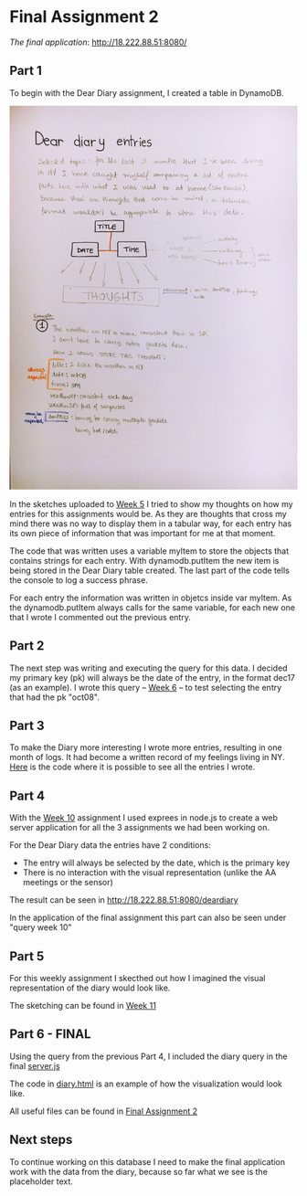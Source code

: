 # Final Assignment 2

*The final application*: http://18.222.88.51:8080/

## Part 1

To begin with the Dear Diary assignment, I created a table in DynamoDB.

![](../week5/IMG_7192_2.jpg)

In the sketches uploaded to [Week 5](https://github.com/nataly-klajner/data-structures/tree/master/week5) I tried to show my thoughts on how my entries for this assignments would be. As they are thoughts that cross my mind there was no way to display them in a tabular way, for each entry has its own piece of information that was important for me at that moment.

The code that was written uses a variable myItem to store the objects that contains strings for each entry. With dynamodb.putItem the new item is being stored in the Dear Diary table created. The last part of the code tells the console to log a success phrase.

For each entry the information was written in objetcs inside var myItem. As the dynamodb.putItem always calls for the same variable, for each new one that I wrote I commented out the previous entry.

## Part 2

The next step was writing and executing the query for this data. I decided my primary key (pk) will always be the date of the entry, in the format dec17 (as an example).
I wrote this query – [Week 6](https://github.com/nataly-klajner/data-structures/blob/master/week6/week6-diary.js) – to test selecting the entry that had the pk "oct08".

## Part 3

To make the Diary more interesting I wrote more entries, resulting in one month of logs. It had become a written record of my feelings living in NY.
[Here](https://github.com/nataly-klajner/data-structures/blob/master/week5/week5.js) is the code where it is possible to see all the entries I wrote.

## Part 4

With the [Week 10](https://github.com/nataly-klajner/data-structures/tree/master/week10) assignment I used exprees in node.js to create a web server application for all the 3 assignments we had been working on.

For the Dear Diary data the entries have 2 conditions:
- The entry will always be selected by the date, which is the primary key
- There is no interaction with the visual representation (unlike the AA meetings or the sensor)

The result can be seen in http://18.222.88.51:8080/deardiary

In the application of the final assignment this part can also be seen under "query week 10"

## Part 5

For this weekly assignment I skecthed out how I imagined the visual representation of the diary would look like.

The sketching can be found in [Week 11](https://github.com/nataly-klajner/data-structures/blob/master/week11/Nataly_assignment11.pdf)

## Part 6 - FINAL

Using the query from the previous Part 4, I included the diary query in the final [server.js]()

The code in [diary.html]() is an example of how the visualization would look like.

All useful files can be found in [Final Assignment 2]()

## Next steps

To continue working on this database I need to make the final application work with the data from the diary, because so far what we see is the placeholder text.
